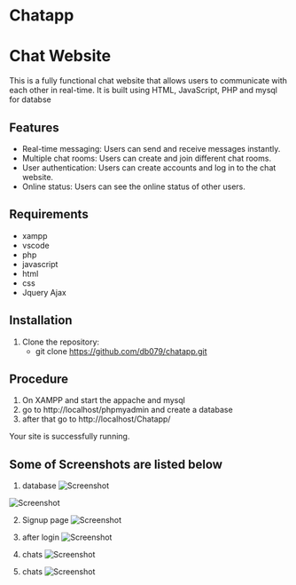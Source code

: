 # Chatapp
# Chat Website

This is a fully functional chat website that allows users to communicate with each other in real-time. It is built using HTML, JavaScript, PHP and mysql for databse 


## Features

- Real-time messaging: Users can send and receive messages instantly.
- Multiple chat rooms: Users can create and join different chat rooms.
- User authentication: Users can create accounts and log in to the chat website.
- Online status: Users can see the online status of other users.

## Requirements

-  xampp
-  vscode
-  php
-  javascript
-  html
-  css
-  Jquery Ajax
  

## Installation

1. Clone the repository:
   - git clone https://github.com/db079/chatapp.git

 ## Procedure
 1. On XAMPP and start the appache and mysql
 2. go to http://localhost/phpmyadmin and create a database
 3. after that go to http://localhost/Chatapp/

Your site is successfully running.

## Some of Screenshots are listed below
1) database 
![Screenshot](https://github.com/db079/Chatapp/blob/main/screenshots/1.jpg)

![Screenshot](https://github.com/db079/Chatapp/blob/main/screenshots/2.jpg)


2) Signup page
![Screenshot](https://github.com/db079/Chatapp/blob/main/screenshots/3.jpg)


3) after login
![Screenshot](https://github.com/db079/Chatapp/blob/main/screenshots/4.jpg)


4) chats
![Screenshot](https://github.com/db079/Chatapp/blob/main/screenshots/5.jpg)


5) chats
![Screenshot](https://github.com/db079/Chatapp/blob/main/screenshots/6.jpg)

